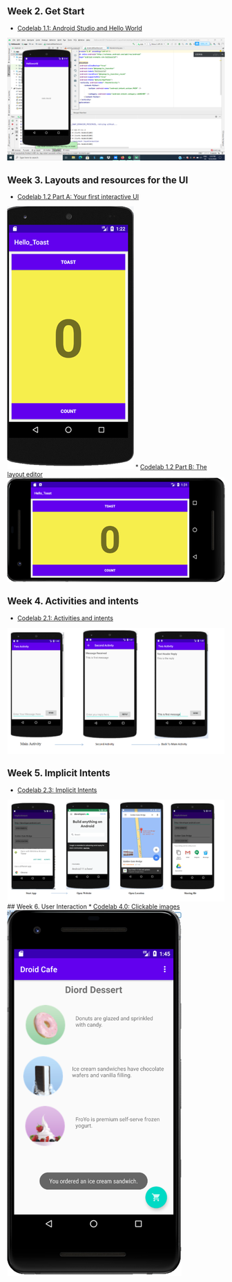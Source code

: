 ## Week 2. Get Start
* <a href="https://codelabs.developers.google.com/codelabs/android-training-hello-world/#12"> Codelab 1.1: Android Studio and Hello World </a>
<img src="/images/helloworld.png">

## Week 3. Layouts and resources for the UI
* <a href="https://codelabs.developers.google.com/codelabs/android-training-layout-editor-part-a/#7"> Codelab 1.2 Part A: Your first interactive UI</a>
<img src="/images/firstUI.png">
* <a href="https://codelabs.developers.google.com/codelabs/android-training-layout-editor-part-b/#9">Codelab 1.2 Part B: The layout editor</a>
<img src="/images/layouteditor.png">

## Week 4. Activities and intents
* <a href="https://codelabs.developers.google.com/codelabs/android-training-create-an-activity/index.html#5">Codelab 2.1: Activities and intents</a>
<img src="/images/Twoactivity.png">

## Week 5. Implicit Intents
* <a href="https://codelabs.developers.google.com/codelabs/android-training-activity-with-implicit-intent/#5">Codelab 2.3: Implicit Intents</a>
<img src="/images/Implicit Intent.png">
## Week 6. User Interaction
* <a href=" https://codelabs.developers.google.com/codelabs/android-training-clickable-images#0 "> Codelab 4.0: Clickable images </a>
<img src="/images/clickableimage.png">
